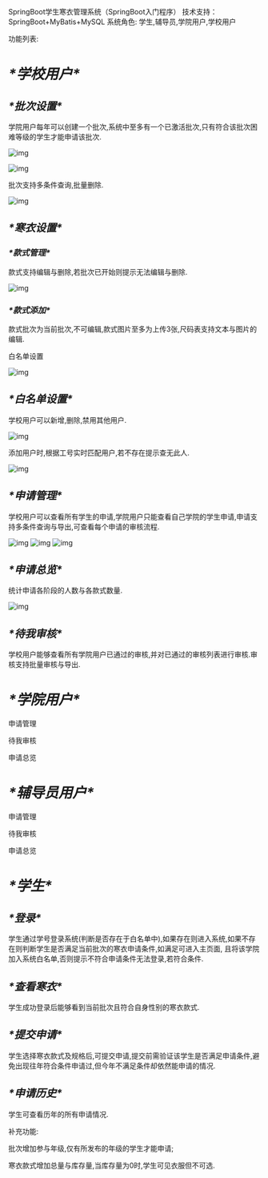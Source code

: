 SpringBoot学生寒衣管理系统（SpringBoot入门程序）
技术支持：SpringBoot+MyBatis+MySQL
系统角色: 学生,辅导员,学院用户,学校用户

功能列表:

# ***\*学校用户\****

## ***\*批次设置\****

学院用户每年可以创建一个批次,系统中至多有一个已激活批次,只有符合该批次困难等级的学生才能申请该批次.

![img](file:///C:\Users\asej.nbj\AppData\Local\Temp\ksohtml18712\wps1.jpg) 

![img](file:///C:\Users\asej.nbj\AppData\Local\Temp\ksohtml18712\wps2.jpg) 

批次支持多条件查询,批量删除.

![img](file:///C:\Users\asej.nbj\AppData\Local\Temp\ksohtml18712\wps3.jpg) 

## ***\*寒衣设置\****

### ***\*款式管理\****

款式支持编辑与删除,若批次已开始则提示无法编辑与删除.

![img](file:///C:\Users\asej.nbj\AppData\Local\Temp\ksohtml18712\wps4.jpg) 

### ***\*款式添加\****

款式批次为当前批次,不可编辑,款式图片至多为上传3张,尺码表支持文本与图片的编辑.

白名单设置

![img](file:///C:\Users\asej.nbj\AppData\Local\Temp\ksohtml18712\wps5.jpg) 

## ***\*白名单设置\****

学校用户可以新增,删除,禁用其他用户.

![img](file:///C:\Users\asej.nbj\AppData\Local\Temp\ksohtml18712\wps6.jpg) 

添加用户时,根据工号实时匹配用户,若不存在提示查无此人.

![img](file:///C:\Users\asej.nbj\AppData\Local\Temp\ksohtml18712\wps7.jpg) 

## ***\*申请管理\****

学校用户可以查看所有学生的申请,学院用户只能查看自己学院的学生申请,申请支持多条件查询与导出,可查看每个申请的审核流程.

![img](file:///C:\Users\asej.nbj\AppData\Local\Temp\ksohtml18712\wps8.jpg) ![img](file:///C:\Users\asej.nbj\AppData\Local\Temp\ksohtml18712\wps9.jpg) ![img](file:///C:\Users\asej.nbj\AppData\Local\Temp\ksohtml18712\wps10.jpg)

## ***\*申请总览\****

统计申请各阶段的人数与各款式数量.

![img](file:///C:\Users\asej.nbj\AppData\Local\Temp\ksohtml18712\wps11.jpg) 

## ***\*待我审核\****

学校用户能够查看所有学院用户已通过的审核,并对已通过的审核列表进行审核.审核支持批量审核与导出.

 

 

# ***\*学院用户\****

申请管理

待我审核

申请总览

# ***\*辅导员用户\****

申请管理

待我审核

申请总览

# ***\*学生\****

## ***\*登录\****

学生通过学号登录系统(判断是否存在于白名单中),如果存在则进入系统,如果不存在则判断学生是否满足当前批次的寒衣申请条件,如满足可进入主页面, 且将该学院加入系统白名单,否则提示不符合申请条件无法登录,若符合条件.

## ***\*查看寒衣\****

学生成功登录后能够看到当前批次且符合自身性别的寒衣款式.

## ***\*提交申请\****

学生选择寒衣款式及规格后,可提交申请,提交前需验证该学生是否满足申请条件,避免出现往年符合条件申请过,但今年不满足条件却依然能申请的情况.

## ***\*申请历史\****

学生可查看历年的所有申请情况.

 

补充功能:

批次增加参与年级,仅有所发布的年级的学生才能申请;

寒衣款式增加总量与库存量,当库存量为0时,学生可见衣服但不可选.
